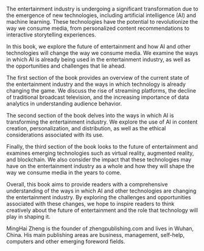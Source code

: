 
The entertainment industry is undergoing a significant transformation due to the emergence of new technologies, including artificial intelligence (AI) and machine learning. These technologies have the potential to revolutionize the way we consume media, from personalized content recommendations to interactive storytelling experiences.

In this book, we explore the future of entertainment and how AI and other technologies will change the way we consume media. We examine the ways in which AI is already being used in the entertainment industry, as well as the opportunities and challenges that lie ahead.

The first section of the book provides an overview of the current state of the entertainment industry and the ways in which technology is already changing the game. We discuss the rise of streaming platforms, the decline of traditional broadcast television, and the increasing importance of data analytics in understanding audience behavior.

The second section of the book delves into the ways in which AI is transforming the entertainment industry. We explore the use of AI in content creation, personalization, and distribution, as well as the ethical considerations associated with its use.

Finally, the third section of the book looks to the future of entertainment and examines emerging technologies such as virtual reality, augmented reality, and blockchain. We also consider the impact that these technologies may have on the entertainment industry as a whole and how they will shape the way we consume media in the years to come.

Overall, this book aims to provide readers with a comprehensive understanding of the ways in which AI and other technologies are changing the entertainment industry. By exploring the challenges and opportunities associated with these changes, we hope to inspire readers to think creatively about the future of entertainment and the role that technology will play in shaping it.

MingHai Zheng is the founder of zhengpublishing.com and lives in Wuhan, China. His main publishing areas are business, management, self-help, computers and other emerging foreword fields.
